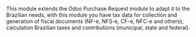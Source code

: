 This module extends the Odoo Purchase Request module to adapt it to the
Brazilian needs, with this module you have tax data for collection and
generation of fiscal documents (NF-e, NFS-e, CF-e, NFC-e and others),
calculation Brazilian taxes and contributions (municipal, state and
federal).
